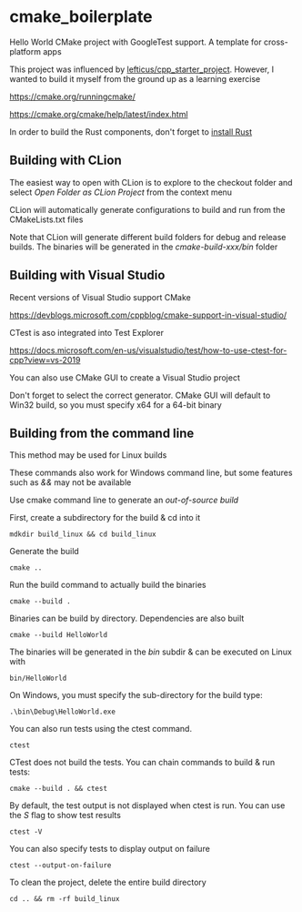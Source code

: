 # cmake_boilerplate
Hello World CMake project with GoogleTest support. A template for
cross-platform apps

This project was influenced by [lefticus/cpp_starter_project](https://github.com/lefticus/cpp_starter_project).
However, I wanted to build it myself from the ground up as a learning exercise

https://cmake.org/runningcmake/

https://cmake.org/cmake/help/latest/index.html

In order to build the Rust components, don't forget to [install Rust](https://www.rust-lang.org/tools/install)

## Building with CLion

The easiest way to open with CLion is to explore to the checkout 
folder and select *Open Folder as CLion Project* from the context
menu

CLion will automatically generate configurations to build and run from
the CMakeLists.txt files

Note that CLion will generate different build folders for debug and 
release builds. The binaries will be generated in the
*cmake-build-xxx/bin* folder

## Building with Visual Studio

Recent versions of Visual Studio support CMake

https://devblogs.microsoft.com/cppblog/cmake-support-in-visual-studio/

CTest is aso integrated into Test Explorer

https://docs.microsoft.com/en-us/visualstudio/test/how-to-use-ctest-for-cpp?view=vs-2019

You can also use CMake GUI to create a Visual Studio project

Don't forget to select the correct generator. CMake GUI will default
to Win32 build, so you must specify x64 for a 64-bit binary

## Building from the command line

This method may be used for Linux builds

These commands also work for Windows command line, but some features 
such as *&&* may not be available

Use cmake command line to generate an *out-of-source build*

First, create a subdirectory for the build & cd into it 

```
mdkdir build_linux && cd build_linux
```

Generate the build

```
cmake ..
```

Run the build command to actually build the binaries

```
cmake --build .
```

Binaries can be build by directory. Dependencies are also built

```
cmake --build HelloWorld
```

The binaries will be generated in the *bin* subdir & can be executed
on Linux with

```
bin/HelloWorld
 ```

On Windows, you must specify the sub-directory for the build type:
```
.\bin\Debug\HelloWorld.exe
```

You can also run tests using the ctest command.

```
ctest
```

CTest does not build the tests. You can chain commands to build & run
tests:

```
cmake --build . && ctest
```

By default, the test output is not displayed when ctest is run. You
can use the *S* flag to show test results

```
ctest -V
```

You can also specify tests to display output on failure

```
ctest --output-on-failure
```

To clean the project, delete the entire build directory

```
cd .. && rm -rf build_linux
```







